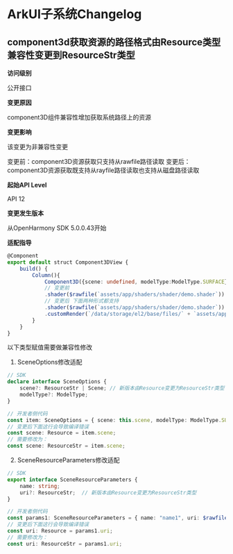 # ArkUI子系统Changelog

## component3d获取资源的路径格式由Resource类型兼容性变更到ResourceStr类型

**访问级别**

公开接口

**变更原因**

component3D组件兼容性增加获取系统路径上的资源

**变更影响**

该变更为非兼容性变更

变更前：component3D资源获取只支持从rawfile路径读取
变更后：component3D资源获取既支持从rayfile路径读取也支持从磁盘路径读取

**起始API Level**

API 12

**变更发生版本**

从OpenHarmony SDK 5.0.0.43开始

**适配指导**

```ts
@Component
export default struct Component3DView {
    build() { 
        Column(){
            Component3D({scene: undefined, modelType:ModelType.SURFACE})
            // 变更前
            .shader($rawfile(`assets/app/shaders/shader/demo.shader`))
            // 变更后 下面两种形式都支持
            .shader($rawfile(`assets/app/shaders/shader/demo.shader`))
            .customRender(`/data/storage/el2/base/files/` + `assets/app/shaders/shader/demo.shader`)
        }
    }
}
```

以下类型赋值需要做兼容性修改

1. SceneOptions修改适配
```ts
// SDK
declare interface SceneOptions {
    scene?: ResourceStr | Scene; // 新版本由Resource变更为ResourceStr类型
    modelType?: ModelType;
}

// 开发者侧代码
const item: SceneOptions = { scene: this.scene, modelType: ModelType.SURFACE }
// 变更后下面这行会导致编译错误
const scene: Resource = item.scene;
// 需要修改为：
const scene: ResourceStr = item.scene;
```

2. SceneResourceParameters修改适配
```ts
// SDK
export interface SceneResourceParameters {
    name: string;
    uri?: ResourceStr;  // 新版本由Resource变更为ResourceStr类型
}

// 开发者侧代码
const params1: SceneResourceParameters = { name: "name1", uri: $rawfile("default_path") }
// 变更后下面这行会导致编译错误
const uri: Resource = params1.uri;
// 需要修改为：
const uri: ResourceStr = params1.uri;
```